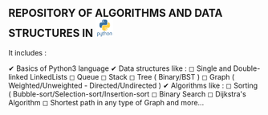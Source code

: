 <h2> REPOSITORY OF ALGORITHMS AND DATA STRUCTURES IN <img src="https://raw.githubusercontent.com/devicons/devicon/master/icons/python/python-original-wordmark.svg" alt="python" width="35" height="35" /></h2>
<p allign="left"> It includes : </p>
✔ Basics of Python3 language
✔ Data structures like :
  ◻ Single and Double-linked LinkedLists
  ◻ Queue
  ◻ Stack
  ◻ Tree ( Binary/BST )
  ◻ Graph ( Weighted/Unweighted - Directed/Undirected )
✔ Algorithms like :
  ◻ Sorting ( Bubble-sort/Selection-sort/Insertion-sort
  ◻ Binary Search
  ◻ Dijkstra's Algorithm
  ◻ Shortest path in any type of Graph
and more...

